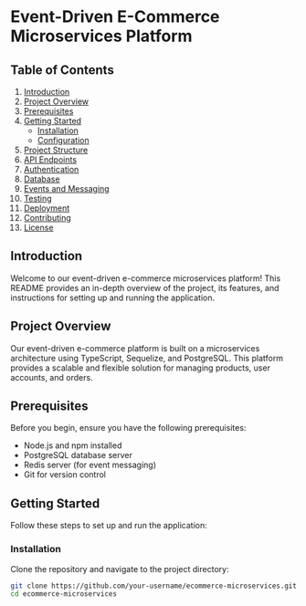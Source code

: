 # Event-Driven E-Commerce Microservices Platform



## Table of Contents

1. [Introduction](#introduction)
2. [Project Overview](#project-overview)
3. [Prerequisites](#prerequisites)
4. [Getting Started](#getting-started)
   - [Installation](#installation)
   - [Configuration](#configuration)
5. [Project Structure](#project-structure)
6. [API Endpoints](#api-endpoints)
7. [Authentication](#authentication)
8. [Database](#database)
9. [Events and Messaging](#events-and-messaging)
10. [Testing](#testing)
11. [Deployment](#deployment)
12. [Contributing](#contributing)
13. [License](#license)

## Introduction

Welcome to our event-driven e-commerce microservices platform! This README provides an in-depth overview of the project, its features, and instructions for setting up and running the application.

## Project Overview

Our event-driven e-commerce platform is built on a microservices architecture using TypeScript, Sequelize, and PostgreSQL. This platform provides a scalable and flexible solution for managing products, user accounts, and orders.

## Prerequisites

Before you begin, ensure you have the following prerequisites:

- Node.js and npm installed
- PostgreSQL database server
- Redis server (for event messaging)
- Git for version control

## Getting Started

Follow these steps to set up and run the application:

### Installation

Clone the repository and navigate to the project directory:

```bash
git clone https://github.com/your-username/ecommerce-microservices.git
cd ecommerce-microservices

